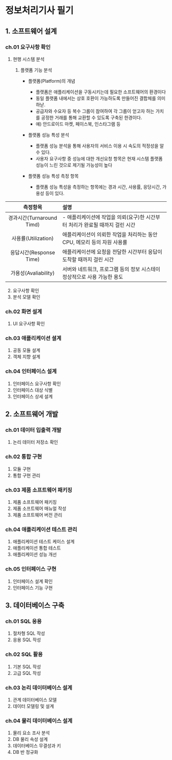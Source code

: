 # 정보처리기사 필기

## 1. 소프트웨어 설계

### ch.01 요구사항 확인

1. 현행 시스템 분석

    1. 플랫폼 기능 분석
        - 플랫폼(Platform)의 개념
            - 플랫폼은 애플리케이션을 구동시키는데 필요한 소프트웨어의 환경이다
            - 동일 플랫폼 내에서는 상호 호환이 가능하도록 만들어진 결합체를 의미하낟.
            - 공급자와 수요자 등 복수 그룹이 참여하여 각 그룹이 얻고자 하는 가치를 공정한 거래를 통해 교환할 수 있도록 구축된 한경이다.
            - 예) 안드로이드 마켓, 페이스북, 인스타그램 등
            
        - 플랫폼 성능 특성 분석
            - 플랫폼 성능 분석을 통해 사용자의 서비스 이용 시 속도의 적정성을 알 수 있다.
            - 사용자 요구사항 중 성능에 대한 개선요청 항목은 현재 시스템 플랫폼 성능이 느린 것으로 제기될 가능성이 높다
        
        - 플랫폼 성능 특성 측정 항목
            - 플랫폼 성능 특성을 측정하는 항목에는 경과 시간, 사용률, 응당시간, 가용성 등이 있다.

| 측정항목 | 설명 |
|:-----:|:-----|
| 경과시간(Turnaround Timd) | - 애플리케이션에 작업을 의뢰(요구)한 시간부터 처리가 완료될 때까지 걸린 시간 |
| 사용률(Utilization) | 애플리케이션이 의뢰한 작업을 처리하는 동안 CPU, 메모리 등의 자원 사용률 
| 응답시간(Response Time) | 애플리케이션에 요청을 전달한 시간부터 응답이 도착할 때까지 걸린 시간 |
| 가용성(Avaliability) | 서버와 네트워크, 프로그램 등의 정보 시스테이 정상적으로 사용 가능한 용도 |

            


2. 요구사항 확인
3. 분석 모델 확인

### ch.02 화면 설계

1. UI 요구사항 확인

### ch.03 애플리케이션 셜계

1. 공동 모듈 설계
2. 객체 지향 설계

### ch.04 인터페이스 설계

1. 인터페이스 요구사항 확인
2. 인터페이스 대상 식별
3. 인터페이스 상세 설계

## 2. 소프트웨어 개발

### ch.01 데이터 입출력 개발

1. 논리 데이터 저장소 확인

### ch.02 통합 구현

1. 모듈 구현
2. 통합 구현 관리

### ch.03 제품 소프트웨어 패키징

1. 제품 소프트웨어 패키징
2. 제품 소프트웨어 매뉴얼 작성
3. 제품 소프트웨어 버전 관리

### ch.04 애플리케이션 테스트 관리

1. 애플리케이션 테스트 케이스 설계
2. 애플리케이션 통합 테스트
3. 애플리케이션 성능 개선

### ch.05 인터페이스 구현

1. 인터페이스 설계 확인
2. 인터페이스 기능 구현

## 3. 데이터베이스 구축

### ch.01 SQL 응용

1. 절차형 SQL 작성
2. 응용 SQL 작성

### ch.02 SQL 활용

1. 기본 SQL 작성
2. 고급 SQL 작성

### ch.03 논리 데이터베이스 설계

1. 관계 데이터베이스 모델
2. 데이터 모델링 및 설계

### ch.04 물리 데이터베이스 설계

1. 물리 요소 조사 분석
2. DB 물리 속성 설계
3. 데이터베이스 무결성과 키
4. DB 반 정규화
